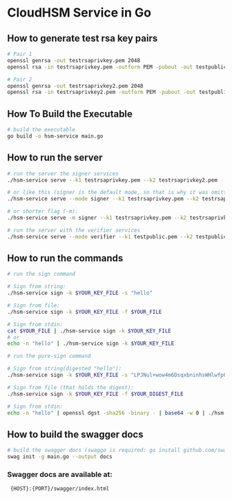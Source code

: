 
# CloudHSM Service in Go

## How to generate test rsa key pairs

```bash
# Pair 1
openssl genrsa -out testrsaprivkey.pem 2048
openssl rsa -in testrsaprivkey.pem -outform PEM -pubout -out testpublic.pem

# Pair 2
openssl genrsa -out testrsaprivkey2.pem 2048
openssl rsa -in testrsaprivkey2.pem -outform PEM -pubout -out testpublic2.pem
```

## How To Build the Executable

```bash
# build the executable
go build -o hsm-service main.go 
```

## How to run the server

```bash
# run the server the signer services 
./hsm-service serve --k1 testrsaprivkey.pem --k2 testrsaprivkey2.pem

# or like this (signer is the default mode, so that is why it was omitted above ):
./hsm-service serve --mode signer --k1 testrsaprivkey.pem --k2 testrsaprivkey2.pem

# or shorter flag (-m):
./hsm-service serve -m signer --k1 testrsaprivkey.pem --k2 testrsaprivkey2.pem

# run the server with the verifier services
./hsm-service serve --mode verifier --k1 testpublic.pem --k2 testpublic2.pem

 ```

 ## How to run the commands

```bash
# run the sign command

# Sign from string:
./hsm-service sign -k $YOUR_KEY_FILE -s "hello"

# Sign from file:
./hsm-service sign -k $YOUR_KEY_FILE -f $YOUR_FILE

# Sign from stdin:
cat $YOUR_FILE | ./hsm-service sign -k $YOUR_KEY_FILE
# or
echo -n "hello" | ./hsm-service sign -k $YOUR_KEY_FILE
```

```bash
# run the pure-sign command

# Sign from string(digested "hello"):
./hsm-service sign -k $YOUR_KEY_FILE -s "LPJNul+wow4m6DsqxbninhsWHlwfp0JecwQzYpOLmCQ="

# Sign from file (that holds the digest):
./hsm-service sign -k $YOUR_KEY_FILE -f $YOUR_DIGEST_FILE

# Sign from stdin:
echo -n "hello" | openssl dgst -sha256 -binary - | base64 -w 0 | ./hsm-service pure-sign -k $YOUR_KEY_FILE
```

## How to build the swagger docs

```bash
# build the swagger docs (swaggo is required: go install github.com/swaggo/swag/cmd/swag@latest )
swag init -g main.go --output docs
```

### Swagger docs are available at:

```url
 {HOST}:{PORT}/swagger/index.html
```
